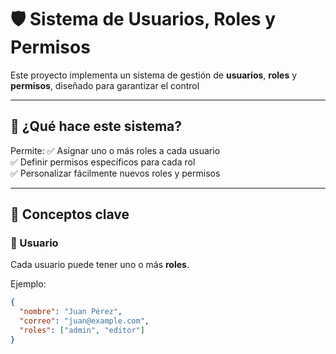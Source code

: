# 🛡️ Sistema de Usuarios, Roles y Permisos

Este proyecto implementa un sistema de gestión de **usuarios**, **roles** y **permisos**, diseñado para garantizar el control

---

## 🚀 ¿Qué hace este sistema?

Permite:
✅ Asignar uno o más roles a cada usuario  
✅ Definir permisos específicos para cada rol  
✅ Personalizar fácilmente nuevos roles y permisos

---

## 🧩 Conceptos clave

### 👤 Usuario

Cada usuario puede tener uno o más **roles**.

Ejemplo:

```json
{
  "nombre": "Juan Pérez",
  "correo": "juan@example.com",
  "roles": ["admin", "editor"]
}
```
